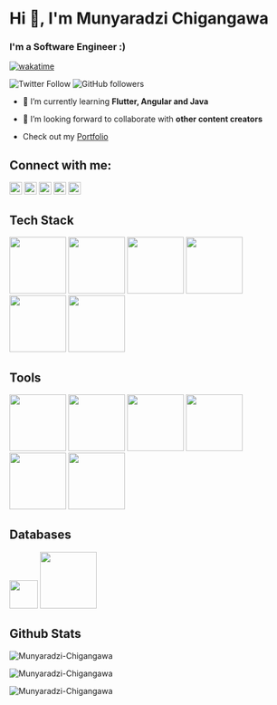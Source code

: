 <h1 align ="left">Hi 👋, I'm Munyaradzi Chigangawa</h1>
<h3 align="left">I'm a Software Engineer :)</h3>

[![wakatime](https://wakatime.com/badge/user/f3bb4546-7f81-4f1f-8c74-ebf6e1c05a72.svg)](https://wakatime.com/@f3bb4546-7f81-4f1f-8c74-ebf6e1c05a72)

![Twitter Follow](https://img.shields.io/twitter/follow/mchigangawa?label=mchigangawa&logo=twitter&style=for-the-badge)
![GitHub followers](https://img.shields.io/github/followers/Munyaradzi-Chigangawa?logo=GitHub&style=for-the-badge)

- 🌱 I’m currently learning **Flutter, Angular and Java**

- 👯 I’m looking forward to collaborate with **other content creators**

- Check out my [Portfolio](https://munyaradzichigangawa-6e6a3.web.app/#/)

## Connect with me:
<p align="left"
<a href="https://wa.me/message/T6OSV4DL7Y2PB1" target="blank"><img src="https://cdn.jsdelivr.net/npm/simple-icons@3.0.1/icons/whatsapp.svg" alt="T6OSV4DL7Y2PB1" height="22" width="22" /></a>
<a href="https://twitter.com/mchigangawa" target="blank"><img src="https://cdn.jsdelivr.net/npm/simple-icons@3.0.1/icons/twitter.svg" alt="mchigangawa" height="22" width="22" /></a>
<a href="https://www.linkedin.com/in/munyaradzi-chigangawa-45170818b/" target="blank"><img src="https://cdn.jsdelivr.net/npm/simple-icons@3.0.1/icons/linkedin.svg" alt="Munyaradzi Chigangawa" height="22" width="22" /></a>
<a href="https://www.instagram.com/munyaradzichigangawa" target="blank"><img src="https://cdn.jsdelivr.net/npm/simple-icons@3.0.1/icons/instagram.svg" alt="Munyaradzi Chigangawa" height="22" width="22" /></a>
<a href="https://www.facebook.com/people/Munyaradzi-Chigangawa/100005882974770" target="blank"><img src="https://cdn.jsdelivr.net/npm/simple-icons@3.0.1/icons/facebook.svg" alt="Munyaradzi Chigangawa" height="22" width="22" /></a>
<br />

## Tech Stack

<p align="left">
  <img src= "https://www.vectorlogo.zone/logos/flutterio/flutterio-ar21.svg" width = "100" />
   <img src ="https://www.vectorlogo.zone/logos/kotlinlang/kotlinlang-ar21.svg" width = "100"/>
  <img src= "https://www.vectorlogo.zone/logos/springio/springio-ar21.svg" width= "100"/>
  <img src= "https://www.vectorlogo.zone/logos/python/python-ar21.svg" width = "100"/>
  <img src ="https://www.vectorlogo.zone/logos/angular/angular-ar21.svg" width = "100"/>
  <img src ="https://www.vectorlogo.zone/logos/java/java-ar21.svg" width = "100"/>
  
  
   ## Tools
  <p align="left">
  <img src = "https://www.vectorlogo.zone/logos/git-scm/git-scm-ar21.svg" width = "100"/>
   <img src ="https://www.vectorlogo.zone/logos/getpostman/getpostman-ar21.svg" width = "100"/>
   <img src ="https://www.vectorlogo.zone/logos/rabbitmq/rabbitmq-ar21.svg" width = "100"/>
   <img src ="https://www.vectorlogo.zone/logos/docker/docker-ar21.svg" width = "100"/>
   <img src ="https://www.vectorlogo.zone/logos/figma/figma-ar21.svg" width = "100"/>
   <img src ="https://www.vectorlogo.zone/logos/twilio/twilio-ar21.svg" width = "100"/>
  
  ## Databases
  <p align="left">
  <img src = "https://www.vectorlogo.zone/logos/mysql/mysql-icon.svg" width = "50" />
  <img src="https://www.vectorlogo.zone/logos/firebase/firebase-ar21.svg" width="100"/>
  
  ## Github Stats
<p>
<img align="center" src="https://github-readme-stats.vercel.app/api/top-langs/?username=Munyaradzi-Chigangawa&layout=compact&hide=html" alt="Munyaradzi-Chigangawa"/>
</p>

<p>
<img align="center" src="https://github-readme-stats.vercel.app/api?username=Munyaradzi-Chigangawa&show_icons=true" alt="Munyaradzi-Chigangawa" />
</p>

 <p>
 <img align="center" src="https://github-readme-streak-stats.herokuapp.com/?user=Munyaradzi-Chigangawa&" alt="Munyaradzi-Chigangawa" />
 </p>
